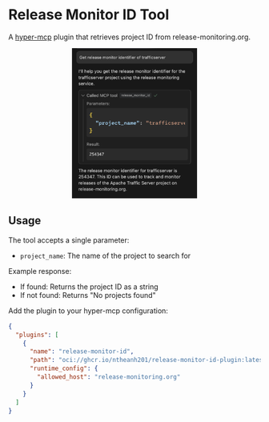 # Release Monitor ID Tool

A [hyper-mcp](https://github.com/tuananh/hyper-mcp) plugin that retrieves project ID from release-monitoring.org.

<p align="center">
  <img src="./assets/release-monitor.png" style="height: 300px;">
</p>

## Usage

The tool accepts a single parameter:
- `project_name`: The name of the project to search for

Example response:
- If found: Returns the project ID as a string
- If not found: Returns "No projects found"

Add the plugin to your hyper-mcp configuration:
```json
{
  "plugins": [
    {
      "name": "release-monitor-id",
      "path": "oci://ghcr.io/ntheanh201/release-monitor-id-plugin:latest",
      "runtime_config": {
        "allowed_host": "release-monitoring.org"
      }
    }
  ]
}
```